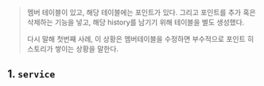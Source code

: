 > 멤버 테이블이 있고, 해당 테이블에는 포인트가 있다. 그리고 포인트를 추가 혹은 삭제하는 기능을 넣고, 해당 history를 남기기 위해 테이블을 별도 생성했다. 
> 
> 다시 말해 첫번째 사례, 이 상황은 멤버테이블을 수정하면 부수적으로 포인트 히스토리가 쌓이는 상황을 말한다.




## 1. `service`

